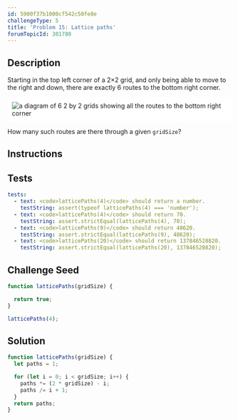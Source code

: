 ```yaml
---
id: 5900f37b1000cf542c50fe8e
challengeType: 5
title: 'Problem 15: Lattice paths'
forumTopicId: 301780
---
```


## Description

<section id='description'>

Starting in the top left corner of a 2×2 grid, and only being able to move to the right and down, there are exactly 6 routes to the bottom right corner.

<img class="img-responsive center-block" alt="a diagram of 6 2 by 2 grids showing all the routes to the bottom right corner" src="https://cdn-media-1.freecodecamp.org/project-euler/1Atixoj.gif" style="background-color: white; padding: 10px;">

How many such routes are there through a given `gridSize`?

</section>

## Instructions

<section id='instructions'>

</section>

## Tests

<section id='tests'>

```yml
tests:
  - text: <code>latticePaths(4)</code> should return a number.
    testString: assert(typeof latticePaths(4) === 'number');
  - text: <code>latticePaths(4)</code> should return 70.
    testString: assert.strictEqual(latticePaths(4), 70);
  - text: <code>latticePaths(9)</code> should return 48620.
    testString: assert.strictEqual(latticePaths(9), 48620);
  - text: <code>latticePaths(20)</code> should return 137846528820.
    testString: assert.strictEqual(latticePaths(20), 137846528820);

```

</section>

## Challenge Seed

<section id='challengeSeed'>

<div id='js-seed'>

```js
function latticePaths(gridSize) {

  return true;
}

latticePaths(4);
```

</div>

</section>

## Solution

<section id='solution'>

```js
function latticePaths(gridSize) {
  let paths = 1;

  for (let i = 0; i < gridSize; i++) {
    paths *= (2 * gridSize) - i;
    paths /= i + 1;
  }
  return paths;
}
```

</section>
